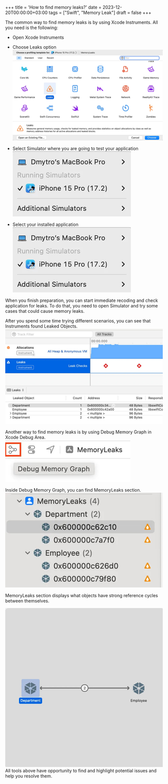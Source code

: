+++
title = 'How to find memory leaks?'
date = 2023-12-20T00:00:00+03:00
tags = ["Swift", "Memory Leak"]
draft = false
+++

The common way to find memory leaks is by using Xcode Instruments.
All you need is the following:

- Open Xcode Instruments
- Choose Leaks option
![alt image](images/1.jpg#center)

- Select Simulator where you are going to test your application
![alt image](images/2.jpg#center)

- Select your installed application
![alt image](images/3.jpg#center)

When you finish preparation, you can start immediate recoding and check application for leaks. To do that, you need to open Simulator and try some cases that could cause memory leaks.

After you spend some time trying different scenarios, you can see that Instruments found Leaked Objects.
![alt image](images/4.jpg#center)

Another way to find memory leaks is by using Debug Memory Graph in Xcode Debug Area.
![alt image](images/5.jpg#center)

Inside Debug Memory Graph, you can find MemoryLeaks section.
![alt image](images/6.jpg#center)

MemoryLeaks section displays what objects have strong reference cycles between themselves.

![alt image](images/7.jpg#center)
All tools above have opportunity to find and highlight potential issues and help you resolve them.